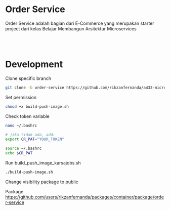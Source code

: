 # Order Service

Order Service adalah bagian dari E-Commerce yang merupakan starter project dari kelas Belajar Membangun Arsitektur Microservices

<br>
<br>

# Development
Clone specific branch
```sh
git clone -b order-service https://github.com/rikzanfernanda/a433-microservices.git
```

Set permission
```sh
chmod +x build-push-image.sh
```

Check token variable
```sh
nano ~/.bashrc

# jika tidak ada, add:
export CR_PAT="YOUR_TOKEN"

source ~/.bashrc
echo $CR_PAT
```

Run build_push_image_karsajobs.sh
```sh
./build-push-image.sh
```

Change visibility package to public

Package
https://github.com/users/rikzanfernanda/packages/container/package/order-service